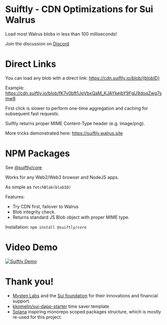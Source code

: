 # Suiftly - CDN Optimizations for Sui Walrus

Load most Walrus blobs in less than 100 milliseconds!

Join the discussion on [Discord](https://discord.com/invite/Erb6SwsVbH)

# Direct Links

You can load any blob with a direct link:
https://cdn.suiftly.io/blob/{blobID}

Example:
https://cdn.suiftly.io/blob/fK7v0bft1JqVbxQaM_KJAYkejbY9FgU9doqZwg7smw8

First click is slower to perform one-time aggregation and caching for subsequent fast requests.

Suiftly returns proper MIME Content-Type header (e.g. image/png).

More tricks demonstrated here:
   https://suiftly.walrus.site

# NPM Packages

See [@suiftly/core](https://www.npmjs.com/package/@suiftly/core)

Works for any Web2/Web3 browser and NodeJS apps.

As simple as `fetchBlob(blobID)`

Features:

-   Try CDN first, failover to Walrus
-   Blob integrity check.
-   Returns standard JS Blob object with proper MIME type.

Installation:
`npm install @suiftly/core`

# Video Demo
[![Suiftly Demo](https://github.com/user-attachments/assets/a9fd6b26-83e0-444f-bb9f-d2660ac2cf28)](https://www.youtube.com/watch?v=ldTN7w4Du8o)

# Thank you!

-   [Mysten Labs](https://mystenlabs.com) and the [Sui foundation](https://sui.io) for their innovations and financial support.
-   [kkomelin/sui-dapp-starter](https://github.com/kkomelin/sui-dapp-starter) time saver template
-   [Solana](https://github.com/solana-labs/solana-web3.js) inspiring monorepo scoped packages structure, which is mostly re-used for this project.
